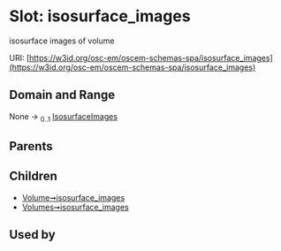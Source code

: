
# Slot: isosurface_images

isosurface images of volume

URI: [https://w3id.org/osc-em/oscem-schemas-spa/isosurface_images](https://w3id.org/osc-em/oscem-schemas-spa/isosurface_images)


## Domain and Range

None &#8594;  <sub>0..1</sub> [IsosurfaceImages](IsosurfaceImages.md)

## Parents


## Children

 *  [Volume➞isosurface_images](Volume_isosurface_images.md)
 *  [Volumes➞isosurface_images](Volumes_isosurface_images.md)

## Used by

